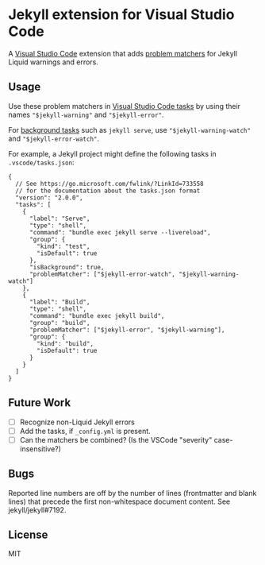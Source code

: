 # Jekyll extension for Visual Studio Code

A [Visual Studio Code](https://code.visualstudio.com) extension that adds
[problem
matchers](https://code.visualstudio.com/docs/editor/tasks#_processing-task-output-with-problem-matchers)
for Jekyll Liquid warnings and errors.

## Usage

Use these problem matchers in [Visual Studio Code
tasks](https://code.visualstudio.com/docs/editor/tasks) by using their names
`"$jekyll-warning"` and `"$jekyll-error"`.

For [background
tasks](https://code.visualstudio.com/docs/editor/tasks#_background-watching-tasks)
such as `jekyll serve`, use `"$jekyll-warning-watch"` and
`"$jekyll-error-watch"`.

For example, a Jekyll project might define the following tasks in
`.vscode/tasks.json`:

```jsonc
{
  // See https://go.microsoft.com/fwlink/?LinkId=733558
  // for the documentation about the tasks.json format
  "version": "2.0.0",
  "tasks": [
    {
      "label": "Serve",
      "type": "shell",
      "command": "bundle exec jekyll serve --livereload",
      "group": {
        "kind": "test",
        "isDefault": true
      },
      "isBackground": true,
      "problemMatcher": ["$jekyll-error-watch", "$jekyll-warning-watch"]
    },
    {
      "label": "Build",
      "type": "shell",
      "command": "bundle exec jekyll build",
      "group": "build",
      "problemMatcher": ["$jekyll-error", "$jekyll-warning"],
      "group": {
        "kind": "build",
        "isDefault": true
      }
    }
  ]
}
```

## Future Work

* [ ] Recognize non-Liquid Jekyll errors
* [ ] Add the tasks, if `_config.yml` is present.
* [ ] Can the matchers be combined? (Is the VSCode "severity" case-insensitive?)

## Bugs

Reported line numbers are off by the number of lines (frontmatter and blank
lines) that precede the first non-whitespace document content. See
jekyll/jekyll#7192.

## License

MIT
